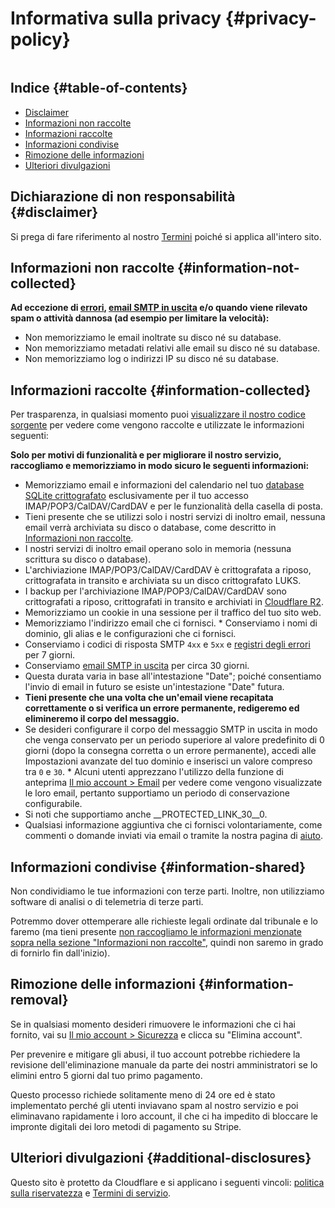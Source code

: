 # Informativa sulla privacy {#privacy-policy}

<img loading="lazy" src="/img/articles/privacy.webp" alt="" classe="arrotondato-lg" />

## Indice {#table-of-contents}

* [Disclaimer](#disclaimer)
* [Informazioni non raccolte](#information-not-collected)
* [Informazioni raccolte](#information-collected)
* [Informazioni condivise](#information-shared)
* [Rimozione delle informazioni](#information-removal)
* [Ulteriori divulgazioni](#additional-disclosures)

## Dichiarazione di non responsabilità {#disclaimer}

Si prega di fare riferimento al nostro [Termini](/terms) poiché si applica all'intero sito.

## Informazioni non raccolte {#information-not-collected}

**Ad eccezione di [errori](/faq#do-you-store-error-logs), [email SMTP in uscita](/faq#do-you-support-sending-email-with-smtp) e/o quando viene rilevato spam o attività dannosa (ad esempio per limitare la velocità):**

* Non memorizziamo le email inoltrate su disco né su database.
* Non memorizziamo metadati relativi alle email su disco né su database.
* Non memorizziamo log o indirizzi IP su disco né su database.

## Informazioni raccolte {#information-collected}

Per trasparenza, in qualsiasi momento puoi <a href="https://github.com/forwardemail" target="_blank" rel="noopener noreferrer">visualizzare il nostro codice sorgente</a> per vedere come vengono raccolte e utilizzate le informazioni seguenti:

**Solo per motivi di funzionalità e per migliorare il nostro servizio, raccogliamo e memorizziamo in modo sicuro le seguenti informazioni:**

* Memorizziamo email e informazioni del calendario nel tuo [database SQLite crittografato](/blog/docs/best-quantum-safe-encrypted-email-service) esclusivamente per il tuo accesso IMAP/POP3/CalDAV/CardDAV e per le funzionalità della casella di posta.
* Tieni presente che se utilizzi solo i nostri servizi di inoltro email, nessuna email verrà archiviata su disco o database, come descritto in [Informazioni non raccolte](#information-not-collected).
* I nostri servizi di inoltro email operano solo in memoria (nessuna scrittura su disco o database).
* L'archiviazione IMAP/POP3/CalDAV/CardDAV è crittografata a riposo, crittografata in transito e archiviata su un disco crittografato LUKS.
* I backup per l'archiviazione IMAP/POP3/CalDAV/CardDAV sono crittografati a riposo, crittografati in transito e archiviati in [Cloudflare R2](https://www.cloudflare.com/developer-platform/r2/).
* Memorizziamo un cookie in una sessione per il traffico del tuo sito web.
* Memorizziamo l'indirizzo email che ci fornisci. * Conserviamo i nomi di dominio, gli alias e le configurazioni che ci fornisci.
* Conserviamo i codici di risposta SMTP `4xx` e `5xx` e [registri degli errori](/faq#do-you-store-error-logs) per 7 giorni.
* Conserviamo [email SMTP in uscita](/faq#do-you-support-sending-email-with-smtp) per circa 30 giorni.
* Questa durata varia in base all'intestazione "Date"; poiché consentiamo l'invio di email in futuro se esiste un'intestazione "Date" futura.
* **Tieni presente che una volta che un'email viene recapitata correttamente o si verifica un errore permanente, redigeremo ed elimineremo il corpo del messaggio.**
* Se desideri configurare il corpo del messaggio SMTP in uscita in modo che venga conservato per un periodo superiore al valore predefinito di 0 giorni (dopo la consegna corretta o un errore permanente), accedi alle Impostazioni avanzate del tuo dominio e inserisci un valore compreso tra `0` e `30`. * Alcuni utenti apprezzano l'utilizzo della funzione di anteprima [Il mio account > Email](/my-account/emails) per vedere come vengono visualizzate le loro email, pertanto supportiamo un periodo di conservazione configurabile.
* Si noti che supportiamo anche __PROTECTED_LINK_30__0.
* Qualsiasi informazione aggiuntiva che ci fornisci volontariamente, come commenti o domande inviati via email o tramite la nostra pagina di <a href="/help">aiuto</a>.

## Informazioni condivise {#information-shared}

Non condividiamo le tue informazioni con terze parti. Inoltre, non utilizziamo software di analisi o di telemetria di terze parti.

Potremmo dover ottemperare alle richieste legali ordinate dal tribunale e lo faremo (ma tieni presente [non raccogliamo le informazioni menzionate sopra nella sezione "Informazioni non raccolte"](#information-not-collected), quindi non saremo in grado di fornirlo fin dall'inizio).

## Rimozione delle informazioni {#information-removal}

Se in qualsiasi momento desideri rimuovere le informazioni che ci hai fornito, vai su <a href="/my-account/security">Il mio account > Sicurezza</a> e clicca su "Elimina account".

Per prevenire e mitigare gli abusi, il tuo account potrebbe richiedere la revisione dell'eliminazione manuale da parte dei nostri amministratori se lo elimini entro 5 giorni dal tuo primo pagamento.

Questo processo richiede solitamente meno di 24 ore ed è stato implementato perché gli utenti inviavano spam al nostro servizio e poi eliminavano rapidamente i loro account, il che ci ha impedito di bloccare le impronte digitali dei loro metodi di pagamento su Stripe.

## Ulteriori divulgazioni {#additional-disclosures}

Questo sito è protetto da Cloudflare e si applicano i seguenti vincoli: [politica sulla riservatezza](https://www.cloudflare.com/privacypolicy/) e [Termini di servizio](https://www.cloudflare.com/website-terms/).